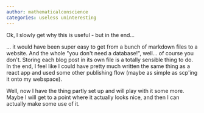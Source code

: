 ```yaml
---
author: mathematicalconscience
categories: useless uninteresting
---
```


Ok, I slowly get why this is useful - but in the end... 

... it would have been super easy to get from a bunch of markdown files to a website. And the whole "you don't need a database!", well... of course you don't. Storing each blog post in its own file is a totally sensible thing to do. In the end, I feel like I could have pretty much written the same thing as a react app and used some other publishing flow (maybe as simple as scp'ing it onto my webspace).

Well, now I have the thing partly set up and will play with it some more. Maybe I will get to a point where it actually looks nice, and then I can actually make some use of it.